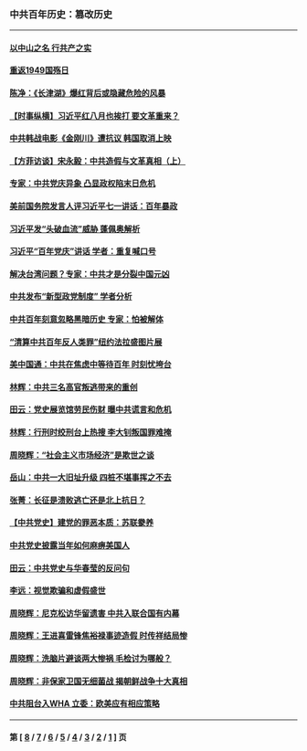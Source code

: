 ### 中共百年历史：篡改历史
---
#### [以中山之名 行共产之实](../../pages/nf1176115/n13346437.md?01060430) 
#### [重返1949国殇日](../../pages/nf1176115/n13346372.md?01060430) 
#### [陈净：《长津湖》爆红背后或隐藏危险的风暴](../../pages/nf1176115/n13314364.md?01060430) 
#### [【时事纵横】习近平红八月也挨打 要文革重来？](../../pages/nf1176115/n13231393.md?01060430) 
#### [中共韩战电影《金刚川》遭抗议 韩国取消上映](../../pages/nf1176115/n13219114.md?01060430) 
#### [【方菲访谈】宋永毅：中共造假与文革真相（上）](../../pages/nf1176115/n13200760.md?01060430) 
#### [专家：中共党庆异象 凸显政权陷末日危机](../../pages/nf1176115/n13067084.md?01060430) 
#### [美前国务院发言人评习近平七一讲话：百年暴政](../../pages/nf1176115/n13066986.md?01060430) 
#### [习近平发“头破血流”威胁 蓬佩奥解析](../../pages/nf1176115/n13063604.md?01060430) 
#### [习近平“百年党庆”讲话 学者：重复喊口号](../../pages/nf1176115/n13061411.md?01060430) 
#### [解决台湾问题？专家：中共才是分裂中国元凶](../../pages/nf1176115/n13060811.md?01060430) 
#### [中共发布“新型政党制度” 学者分析](../../pages/nf1176115/n13056354.md?01060430) 
#### [中共百年刻意忽略黑暗历史 专家：怕被解体](../../pages/nf1176115/n13056056.md?01060430) 
#### [“清算中共百年反人类罪”纽约法拉盛图片展](../../pages/nf1176115/n13052220.md?01060430) 
#### [美中国通：中共在焦虑中等待百年 时刻忧垮台](../../pages/nf1176115/n13048820.md?01060430) 
#### [林辉：中共三名高官叛逃带来的重创](../../pages/nf1176115/n13035206.md?01060430) 
#### [田云：党史展览馆劳民伤财 曝中共谎言和危机](../../pages/nf1176115/n13033900.md?01060430) 
#### [林辉：行刑时绞刑台上热搜 李大钊叛国罪难掩](../../pages/nf1176115/n13031965.md?01060430) 
#### [周晓辉：“社会主义市场经济”是欺世之谈](../../pages/nf1176115/n13024090.md?01060430) 
#### [岳山：中共一大旧址升级 四桩不堪事挥之不去](../../pages/nf1176115/n13021697.md?01060430) 
#### [张菁：长征是溃败逃亡还是北上抗日？](../../pages/nf1176115/n13020585.md?01060430) 
#### [【中共党史】建党的罪恶本质：苏联豢养](../../pages/nf1176115/n13011888.md?01060430) 
#### [中共党史披露当年如何麻痹美国人](../../pages/nf1176115/n12966400.md?01060430) 
#### [田云：中共党史与华春莹的反问句](../../pages/nf1176115/n12765178.md?01060430) 
#### [李远：视觉欺骗和虚假盛世](../../pages/nf1176115/n12993376.md?01060430) 
#### [周晓辉：尼克松访华留遗害 中共入联合国有内幕](../../pages/nf1176115/n12991422.md?01060430) 
#### [周晓辉：王进喜雷锋焦裕禄事迹造假 时传祥结局惨](../../pages/nf1176115/n12985497.md?01060430) 
#### [周晓辉：洗脑片避谈两大惨祸 毛检讨为哪般？](../../pages/nf1176115/n12971285.md?01060430) 
#### [周晓辉：非保家卫国无细菌战 揭朝鲜战争十大真相](../../pages/nf1176115/n12954161.md?01060430) 
#### [中共阻台入WHA 立委：欧美应有相应策略](../../pages/nf1176115/n12939343.md?01060430) 

---
#### 第 [ [8](./8.md?01060430) / [7](./7.md?01060430) / [6](./6.md?01060430) / [5](./5.md?01060430) / [4](./4.md?01060430) / [3](./3.md?01060430) / [2](./2.md?01060430) / [1](./1.md?01060430) ] 页
